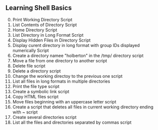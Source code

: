 ## Learning Shell Basics
0. Print Working Directory Script
1. List Contents of Directory Script
2. Home Directory Script
3. List Directory in Long Format Script
4. Display Hidden Files in Directory Script
5. Display curent directory in long format with group IDs displayed numerically Script
6. Create a directory namee "holberton" in the /tmp/ directory script
7. Move a file from one directory to another script
8. Delete file script
9. Delete a directory script
10. Change the working directoy to the previous one script
11. List all files in long formats in multiple directories
12. Print the file type script
13. Create a symbolic link script
14. Copy HTML files script
15. Move files beginning with an uppercase letter script
16. Create a script that deletes all files in current working directory ending with ~ script
17. Create several directories script
18. List all the files and directories separated by commas script